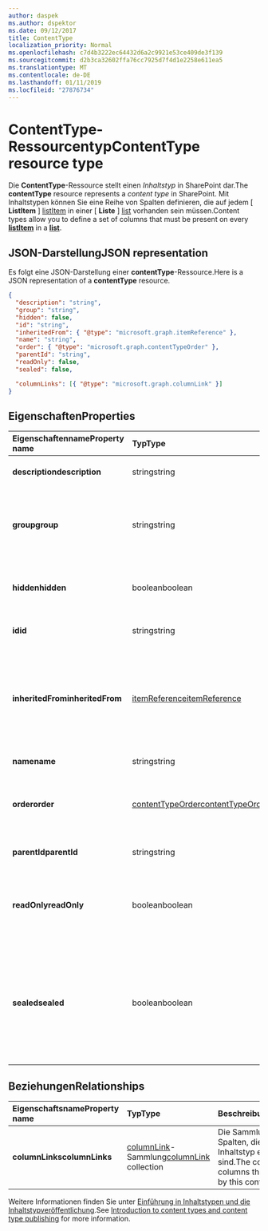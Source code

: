 ```yaml
---
author: daspek
ms.author: dspektor
ms.date: 09/12/2017
title: ContentType
localization_priority: Normal
ms.openlocfilehash: c7d4b3222ec64432d6a2c9921e53ce409de3f139
ms.sourcegitcommit: d2b3ca32602ffa76cc7925d7f4d1e2258e611ea5
ms.translationtype: MT
ms.contentlocale: de-DE
ms.lasthandoff: 01/11/2019
ms.locfileid: "27876734"
---
```

# <a name="contenttype-resource-type"></a><span data-ttu-id="3890d-102">ContentType-Ressourcentyp</span><span class="sxs-lookup"><span data-stu-id="3890d-102">ContentType resource type</span></span>

<span data-ttu-id="3890d-103">Die **ContentType**-Ressource stellt einen _Inhaltstyp_ in SharePoint dar.</span><span class="sxs-lookup"><span data-stu-id="3890d-103">The **contentType** resource represents a _content type_ in SharePoint.</span></span>
<span data-ttu-id="3890d-104">Mit Inhaltstypen können Sie eine Reihe von Spalten definieren, die auf jedem [ **ListItem** ] [ listItem] in einer [ **Liste** ] [list] vorhanden sein müssen.</span><span class="sxs-lookup"><span data-stu-id="3890d-104">Content types allow you to define a set of columns that must be present on every [**listItem**][listItem] in a [**list**][list].</span></span>

[list]: list.md
[listItem]: listitem.md

## <a name="json-representation"></a><span data-ttu-id="3890d-105">JSON-Darstellung</span><span class="sxs-lookup"><span data-stu-id="3890d-105">JSON representation</span></span>

<span data-ttu-id="3890d-106">Es folgt eine JSON-Darstellung einer **contentType**-Ressource.</span><span class="sxs-lookup"><span data-stu-id="3890d-106">Here is a JSON representation of a **contentType** resource.</span></span>
<!-- {
  "blockType": "resource",
 "baseType": "microsoft.graph.entity",
 "@odata.type": "microsoft.graph.contentType" } -->

```json
{
  "description": "string",
  "group": "string",
  "hidden": false,
  "id": "string",
  "inheritedFrom": { "@type": "microsoft.graph.itemReference" },
  "name": "string",
  "order": { "@type": "microsoft.graph.contentTypeOrder" },
  "parentId": "string",
  "readOnly": false,
  "sealed": false,

  "columnLinks": [{ "@type": "microsoft.graph.columnLink" }]
}
```

## <a name="properties"></a><span data-ttu-id="3890d-107">Eigenschaften</span><span class="sxs-lookup"><span data-stu-id="3890d-107">Properties</span></span>

| <span data-ttu-id="3890d-108">Eigenschaftenname</span><span class="sxs-lookup"><span data-stu-id="3890d-108">Property name</span></span>     | <span data-ttu-id="3890d-109">Typ</span><span class="sxs-lookup"><span data-stu-id="3890d-109">Type</span></span>                 | <span data-ttu-id="3890d-110">Beschreibung</span><span class="sxs-lookup"><span data-stu-id="3890d-110">Description</span></span>
|:------------------|:---------------------|:----------------------------------
| <span data-ttu-id="3890d-111">**description**</span><span class="sxs-lookup"><span data-stu-id="3890d-111">**description**</span></span>   | <span data-ttu-id="3890d-112">string</span><span class="sxs-lookup"><span data-stu-id="3890d-112">string</span></span>               | <span data-ttu-id="3890d-113">Der beschreibende Text für das Element.</span><span class="sxs-lookup"><span data-stu-id="3890d-113">The descriptive text for the item.</span></span>
| <span data-ttu-id="3890d-114">**group**</span><span class="sxs-lookup"><span data-stu-id="3890d-114">**group**</span></span>         | <span data-ttu-id="3890d-115">string</span><span class="sxs-lookup"><span data-stu-id="3890d-115">string</span></span>               | <span data-ttu-id="3890d-116">Der Name der Gruppe, der dieser Inhaltstyp angehört.</span><span class="sxs-lookup"><span data-stu-id="3890d-116">The name of the group this content type belongs to.</span></span> <span data-ttu-id="3890d-117">Dadurch können dazugehörige Inhaltstypen einfacher organisiert werden.</span><span class="sxs-lookup"><span data-stu-id="3890d-117">Helps organize related content types.</span></span>
| <span data-ttu-id="3890d-118">**hidden**</span><span class="sxs-lookup"><span data-stu-id="3890d-118">**hidden**</span></span>        | <span data-ttu-id="3890d-119">boolean</span><span class="sxs-lookup"><span data-stu-id="3890d-119">boolean</span></span>              | <span data-ttu-id="3890d-120">Gibt an, ob der Inhaltstyp im Menü 'Neu' der Liste ausgeblendet ist.</span><span class="sxs-lookup"><span data-stu-id="3890d-120">Indicates whether the content type is hidden in the list's 'New' menu.</span></span>
| <span data-ttu-id="3890d-121">**id**</span><span class="sxs-lookup"><span data-stu-id="3890d-121">**id**</span></span>            | <span data-ttu-id="3890d-122">string</span><span class="sxs-lookup"><span data-stu-id="3890d-122">string</span></span>               | <span data-ttu-id="3890d-123">Der eindeutige Bezeichner des Inhaltstyps.</span><span class="sxs-lookup"><span data-stu-id="3890d-123">The unique identifier of the content type.</span></span>
| <span data-ttu-id="3890d-124">**inheritedFrom**</span><span class="sxs-lookup"><span data-stu-id="3890d-124">**inheritedFrom**</span></span> | <span data-ttu-id="3890d-125">[itemReference][]</span><span class="sxs-lookup"><span data-stu-id="3890d-125">[itemReference][]</span></span>    | <span data-ttu-id="3890d-126">Wenn dieses Inhaltstyps aus einem anderen Bereich (z. B. eine Website) übernommen wurde, wird ein Verweis auf das Element angezeigt, in dem der Inhaltstyp definiert ist.</span><span class="sxs-lookup"><span data-stu-id="3890d-126">If this content type is inherited from another scope (like a site), provides a reference to the item where the content type is defined.</span></span>
| <span data-ttu-id="3890d-127">**name**</span><span class="sxs-lookup"><span data-stu-id="3890d-127">**name**</span></span>          | <span data-ttu-id="3890d-128">string</span><span class="sxs-lookup"><span data-stu-id="3890d-128">string</span></span>               | <span data-ttu-id="3890d-129">Der Name des Inhaltstyps.</span><span class="sxs-lookup"><span data-stu-id="3890d-129">The name of the content type.</span></span>
| <span data-ttu-id="3890d-130">**order**</span><span class="sxs-lookup"><span data-stu-id="3890d-130">**order**</span></span>         | <span data-ttu-id="3890d-131">[contentTypeOrder][]</span><span class="sxs-lookup"><span data-stu-id="3890d-131">[contentTypeOrder][]</span></span> | <span data-ttu-id="3890d-132">Gibt die Reihenfolge, in welcher der Inhaltstyp in der Auswahl-Benutzeroberfläche angezeigt wird.</span><span class="sxs-lookup"><span data-stu-id="3890d-132">Specifies the order in which the content type appears in the selection UI.</span></span>
| <span data-ttu-id="3890d-133">**parentId**</span><span class="sxs-lookup"><span data-stu-id="3890d-133">**parentId**</span></span>      | <span data-ttu-id="3890d-134">string</span><span class="sxs-lookup"><span data-stu-id="3890d-134">string</span></span>               | <span data-ttu-id="3890d-135">Der eindeutige Bezeichner des Inhaltstyps.</span><span class="sxs-lookup"><span data-stu-id="3890d-135">The unique identifier of the content type.</span></span>
| <span data-ttu-id="3890d-136">**readOnly**</span><span class="sxs-lookup"><span data-stu-id="3890d-136">**readOnly**</span></span>      | <span data-ttu-id="3890d-137">boolean</span><span class="sxs-lookup"><span data-stu-id="3890d-137">boolean</span></span>              | <span data-ttu-id="3890d-138">`true` gibt an, dass der Inhaltstyp erst geändert werden kann, nachdem der Wert auf `false` festgelegt wurde.</span><span class="sxs-lookup"><span data-stu-id="3890d-138">If `true`, the content type cannot be modified unless this value is first set to `false`.</span></span>
| <span data-ttu-id="3890d-139">**sealed**</span><span class="sxs-lookup"><span data-stu-id="3890d-139">**sealed**</span></span>        | <span data-ttu-id="3890d-140">boolean</span><span class="sxs-lookup"><span data-stu-id="3890d-140">boolean</span></span>              | <span data-ttu-id="3890d-141">`true` gibt an, dass der Inhaltstyp nicht von Benutzern oder über Push-Down-Vorgänge geändert werden kann.</span><span class="sxs-lookup"><span data-stu-id="3890d-141">If `true`, the content type cannot be modified by users or through push-down operations.</span></span> <span data-ttu-id="3890d-142">Nur Websitesammlungsadministratoren können Inhaltstypen versiegeln oder entsiegeln.</span><span class="sxs-lookup"><span data-stu-id="3890d-142">Only site collection administrators can seal or unseal content types.</span></span>

## <a name="relationships"></a><span data-ttu-id="3890d-143">Beziehungen</span><span class="sxs-lookup"><span data-stu-id="3890d-143">Relationships</span></span>

| <span data-ttu-id="3890d-144">Eigenschaftsname</span><span class="sxs-lookup"><span data-stu-id="3890d-144">Property name</span></span>   | <span data-ttu-id="3890d-145">Typ</span><span class="sxs-lookup"><span data-stu-id="3890d-145">Type</span></span>                      | <span data-ttu-id="3890d-146">Beschreibung</span><span class="sxs-lookup"><span data-stu-id="3890d-146">Description</span></span>
|:----------------|:--------------------------|:-------------------------------
| <span data-ttu-id="3890d-147">**columnLinks**</span><span class="sxs-lookup"><span data-stu-id="3890d-147">**columnLinks**</span></span> | <span data-ttu-id="3890d-148">[columnLink][]-Sammlung</span><span class="sxs-lookup"><span data-stu-id="3890d-148">[columnLink][] collection</span></span> | <span data-ttu-id="3890d-149">Die Sammlung von Spalten, die für diesen Inhaltstyp erforderlich sind.</span><span class="sxs-lookup"><span data-stu-id="3890d-149">The collection of columns that are required by this content type</span></span>

<span data-ttu-id="3890d-150">Weitere Informationen finden Sie unter [Einführung in Inhaltstypen und die Inhaltstypveröffentlichung][contentTypeIntro].</span><span class="sxs-lookup"><span data-stu-id="3890d-150">See [Introduction to content types and content type publishing][contentTypeIntro] for more information.</span></span>

[columnLink]: columnlink.md
[contentTypeIntro]: https://support.office.com/en-us/article/Introduction-to-content-types-and-content-type-publishing-e1277a2e-a1e8-4473-9126-91a0647766e5
[itemReference]: itemreference.md
[contentTypeOrder]: contenttypeorder.md

<!-- {
  "type": "#page.annotation",
  "description": "",
  "keywords": "",
  "section": "documentation",
  "tocPath": "Resources/ContentType"
} -->
